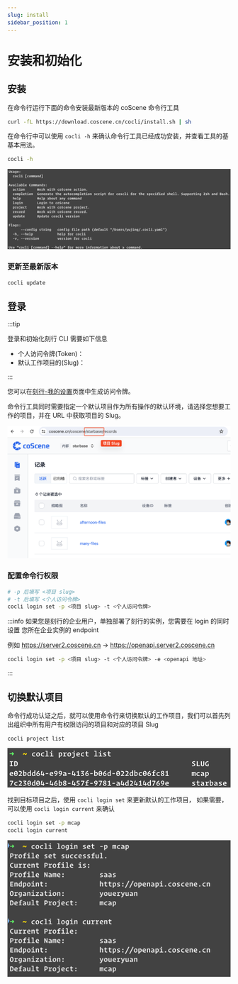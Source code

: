 ```yaml
---
slug: install
sidebar_position: 1
---
```


# 安装和初始化

## 安装

在命令行运行下面的命令安装最新版本的 coScene 命令行工具

```Bash
curl -fL https://download.coscene.cn/cocli/install.sh | sh
```

在命令行中可以使用 `cocli -h` 来确认命令行工具已经成功安装，并查看工具的基基本用法。

```bash
cocli -h
```

![cocli-help](./img/1-cocli-help.png)

### 更新至最新版本

```Bash
cocli update
```

## 登录

:::tip

登录和初始化刻行 CLI 需要如下信息

- 个人访问令牌(Token)：
- 默认工作项目的(Slug)：

:::

您可以在[刻行-我的设置](https://coscene.cn/profile?section=security)页面中生成访问令牌。

命令行工具同时需要指定一个默认项目作为所有操作的默认环境，请选择您想要工作的项目，并在 URL 中获取项目的 Slug。

![project-slug-url](./img/project-slug-url.png)

### 配置命令行权限

```Bash
# -p 后填写 <项目 slug>
# -t 后填写 <个人访问令牌>
cocli login set -p <项目 slug> -t <个人访问令牌>
```

:::info
如果您是刻行的企业用户，单独部署了刻行的实例，您需要在 login 的同时设置
您所在企业实例的 endpoint

例如 https://server2.coscene.cn -> https://openapi.server2.coscene.cn

```bash
cocli login set -p <项目 slug> -t <个人访问令牌> -e <openapi 地址>
```

:::

## 切换默认项目

命令行成功认证之后，就可以使用命令行来切换默认的工作项目，我们可以首先列出组织中所有用户有权限访问的项目和对应的项目 Slug

```
cocli project list
```

![cocli-list-user-projects](./img/1-cocli-list-user-projects.png)

找到目标项目之后，使用 `cocli login set` 来更新默认的工作项目， 如果需要，可以使用 `cocli login current` 来确认

```bash
cocli login set -p mcap
cocli login current
```

![cocli-update-default-project-slug](./img/1-cocli-update-default-project-slug.png)
